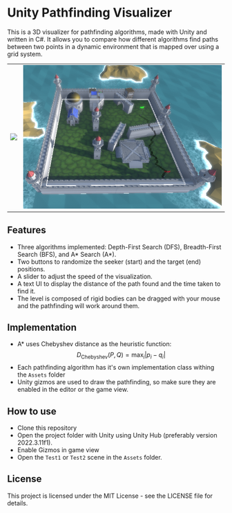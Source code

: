 # Unity Pathfinding Visualizer

This is a 3D visualizer for pathfinding algorithms, made with Unity and written in C#. It allows you to compare how different algorithms find paths between two points in a dynamic environment that is mapped over using a grid system.
 <table>
    <tr>
      <td>
        <img src="https://raw.githubusercontent.com/Oprescu/Unity-Pathfinding-Visualizer/main/Images/Animation.gif" width="450">
      </td>
      <td>
        <img src="https://raw.githubusercontent.com/Oprescu/Unity-Pathfinding-Visualizer/main/Images/1.png">
      </td>
    </tr>
  </table>


## Features

- Three algorithms implemented: Depth-First Search (DFS), Breadth-First Search (BFS), and A* Search (A*).
- Two buttons to randomize the seeker (start) and the target (end) positions.
- A slider to adjust the speed of the visualization.
- A text UI to display the distance of the path found and the time taken to find it.
- The level is composed of rigid bodies can be dragged with your mouse and the pathfinding will work around them.

## Implementation
- A* uses Chebyshev distance as the heuristic function:
$$D_{\text{Chebyshev}}(P,Q) = \max_{i} |p_i - q_i|$$
- Each pathfinding algorithm has it's own implementation class withing the `Assets` folder
- Unity gizmos are used to draw the pathfinding, so make sure they are enabled in the editor or the game view.

## How to use

- Clone this repository
- Open the project folder with Unity using Unity Hub (preferably version 2022.3.11f1).
- Enable Gizmos in game view
- Open the `Test1` or `Test2` scene in the `Assets` folder.

## License

This project is licensed under the MIT License - see the LICENSE file for details.
